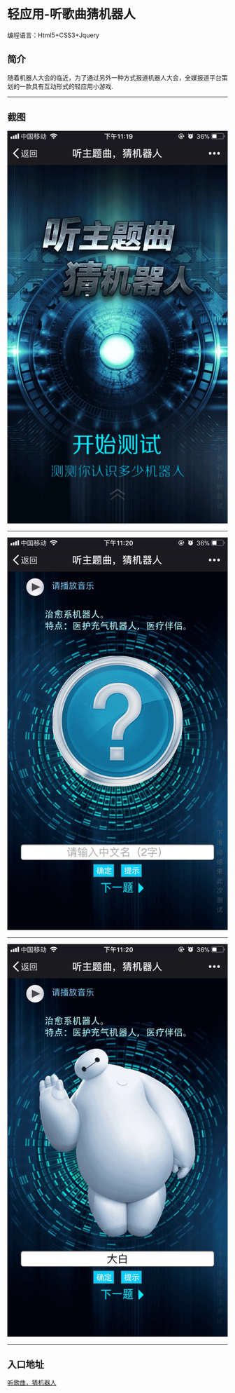 # 轻应用-听歌曲猜机器人
<p>编程语言：Html5+CSS3+Jquery</p>

## 简介

随着机器人大会的临近，为了通过另外一种方式报道机器人大会，全媒报道平台策划的一款具有互动形式的轻应用小游戏.

----

## 截图

![](https://github.com/perixiaowan/MarkdownPhotos/blob/master/project/guessrobots/1.jpeg?raw=true)

----

![](https://github.com/perixiaowan/MarkdownPhotos/blob/master/project/guessrobots/2.jpeg?raw=true)

----

![](https://github.com/perixiaowan/MarkdownPhotos/blob/master/project/guessrobots/3.jpeg?raw=true)

----

## 入口地址

[听歌曲，猜机器人](http://www.liuxiaowan.com/guessrobots)


